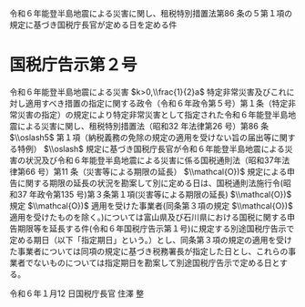 令和６年能登半島地震による災害に関し、租税特別措置法第86 条の５第１項の規定に基づき国税庁長官が定める日を定める件

# 国税庁告示第２号

令和６年能登半島地震による災害 $k>0,\\frac{1}{2}a$ 特定非常災害及びこれに対し適用すべき措置の指定に関する政令（令和６年政令第５号）第１条（特定非常災害の指定）の規定により特定非常災害として指定された令和６年能登半島地震による災害に関し、租税特別措置法（昭和32 年法律第26 号）第86 条 $\\oslash5$ 第１項（納税義務の免除の規定の適用を受けない旨の届出等に関する特例） $\\oslash$ 規定に基づき国税庁長官が令和６年能登半島地震による災害の状況及び令和６年能登半島地震による災害に係る国税通則法（昭和37年法律第66 号）第11 条（災害等による期限の延長） $\\mathcal{O})$ 規定による申告に関する期限の延長の状況を勘案して別に定める日は、国税通則法施行令(昭和37 年政令第135 号)第３条第１項(災害等による期限の延長) $\\mathcal{O})$ 規定 $\\mathcal{O})$ 適用を受けた事業者(同条第３項の規定 $\\mathcal{O})$ 適用を受けたものを除く。)については富山県及び石川県における国税に関する申告期限等を延長する件(令和６年国税庁告示第１号)に規定する別途国税庁告示で定める期日（以下「指定期日」という。）とし、同条第３項の規定の適用を受けた事業者については同項の規定に基づき税務署長が指定した日とし、これらの事業者でないものについては指定期日を勘案して別途国税庁告示で定める日とする。

令和６年１月12 日国税庁長官 住澤 整